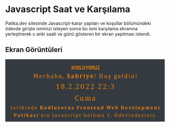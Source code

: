 
# Javascript Saat ve Karşılama


Patika.dev sitesinde Javascript-karar yapıları ve koşullar bölümündeki ödevde girişte isminizi isteyen sonra bu ismi karşılama ekranına yerleştirerek o anki saati ve günü gösteren bir ekran yapılması istendi.


## Ekran Görüntüleri

![Uygulama Ekran Görüntüsü](https://github.com/sabriyeuregen/js_odev1/blob/master/%C3%A7%C4%B1kt%C4%B1.png)

  
